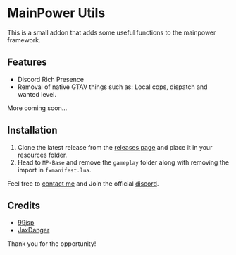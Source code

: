 # MainPower Utils

This is a small addon that adds some useful functions to the mainpower framework.

## Features

- Discord Rich Presence
- Removal of native GTAV things such as: Local cops, dispatch and wanted level.

More coming soon...

## Installation

1. Clone the latest release from the [releases page](https://github.com/wxvedev/mainpower-public/releases) and place it in your resources folder.
2. Head to `MP-Base` and remove the `gameplay` folder along with removing the import in `fxmanifest.lua`.

Feel free to [contact me](https://discord.com/users/1294711660442947635) and Join the official [discord](https://discord.gg/2sUTyC6U).

## Credits

- [99jsp](https://github.com/99jsp)
- [JaxDanger](https://github.com/Jax-Danger)

Thank you for the opportunity!
